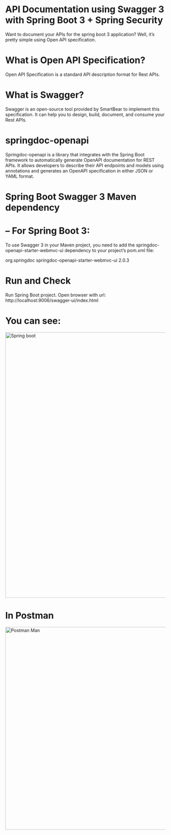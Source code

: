 # API Documentation using Swagger 3 with Spring Boot 3 + Spring Security

Want to document your APIs for the spring boot 3 application? Well, it’s pretty simple using Open API specification.

# What is Open API Specification?
Open API Specification is a standard API description format for Rest APIs.

# What is Swagger?
Swagger is an open-source tool provided by SmartBear to implement this specification. It can help you to design, build, document, and consume your Rest APIs.

# springdoc-openapi
Springdoc-openapi is a library that integrates with the Spring Boot framework to automatically generate OpenAPI documentation for REST APIs. It allows developers to describe their API endpoints and models using annotations and generates an OpenAPI specification in either JSON or YAML format.

# Spring Boot Swagger 3 Maven dependency
# – For Spring Boot 3:
To use Swagger 3 in your Maven project, you need to add the springdoc-openapi-starter-webmvc-ui dependency to your project’s pom.xml file:

<dependency>
  <groupId>org.springdoc</groupId>
  <artifactId>springdoc-openapi-starter-webmvc-ui</artifactId>
  <version>2.0.3</version>
</dependency>

# Run and Check
Run Spring Boot project. Open browser with url:
http://localhost:9006/swagger-ui/index.html

# You can see:


<img width="834" alt="Spring boot" src="https://user-images.githubusercontent.com/23189762/235297024-17ca7f4d-e68f-4212-91ea-a84001d4626b.PNG">


# In Postman




<img width="637" alt="Postman  Man" src="https://user-images.githubusercontent.com/23189762/235297156-5f25e2f0-2bdc-4748-aeef-23e63cb7cb02.PNG">

